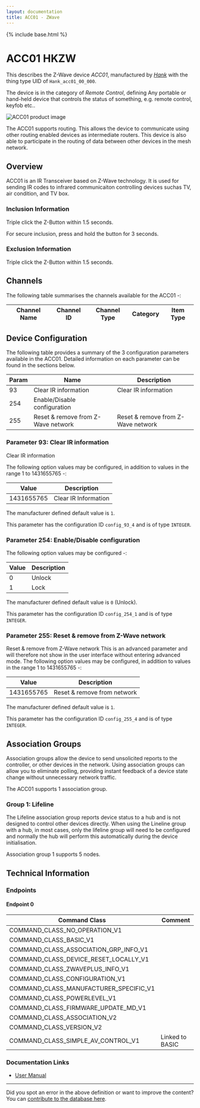 ```yaml
---
layout: documentation
title: ACC01 - ZWave
---
```


{% include base.html %}

# ACC01 HKZW
This describes the Z-Wave device *ACC01*, manufactured by *[Hank](http://www.hank-tech.com/)* with the thing type UID of ```Hank_acc01_00_000```.

The device is in the category of *Remote Control*, defining Any portable or hand-held device that controls the status of something, e.g. remote control, keyfob etc..

![ACC01 product image](https://opensmarthouse.org/assets/zwave/attachments/725/acc01.png)


The ACC01 supports routing. This allows the device to communicate using other routing enabled devices as intermediate routers.  This device is also able to participate in the routing of data between other devices in the mesh network.

## Overview

ACC01 is an IR Transceiver based on Z-Wave technology. It is used for sending IR codes to infrared communicaiton controlling devices suchas TV, air condition, and TV box.

### Inclusion Information

Triple click the Z-Button within 1.5 seconds.

For secure inclusion, press and hold the button for 3 seconds.

### Exclusion Information

Triple click the Z-Button within 1.5 seconds.

## Channels

The following table summarises the channels available for the ACC01 -:

| Channel Name | Channel ID | Channel Type | Category | Item Type |
|--------------|------------|--------------|----------|-----------|



## Device Configuration

The following table provides a summary of the 3 configuration parameters available in the ACC01.
Detailed information on each parameter can be found in the sections below.

| Param | Name  | Description |
|-------|-------|-------------|
| 93 | Clear IR information | Clear IR information |
| 254 | Enable/Disable configuration |  |
| 255 | Reset & remove from Z-Wave network | Reset & remove from Z-Wave network |

### Parameter 93: Clear IR information

Clear IR information

The following option values may be configured, in addition to values in the range 1 to 1431655765 -:

| Value  | Description |
|--------|-------------|
| 1431655765 | Clear IR Information |

The manufacturer defined default value is ```1```.

This parameter has the configuration ID ```config_93_4``` and is of type ```INTEGER```.


### Parameter 254: Enable/Disable configuration



The following option values may be configured -:

| Value  | Description |
|--------|-------------|
| 0 | Unlock |
| 1 | Lock |

The manufacturer defined default value is ```0``` (Unlock).

This parameter has the configuration ID ```config_254_1``` and is of type ```INTEGER```.


### Parameter 255: Reset & remove from Z-Wave network

Reset & remove from Z-Wave network
This is an advanced parameter and will therefore not show in the user interface without entering advanced mode.
The following option values may be configured, in addition to values in the range 1 to 1431655765 -:

| Value  | Description |
|--------|-------------|
| 1431655765 | Reset & remove from network |

The manufacturer defined default value is ```1```.

This parameter has the configuration ID ```config_255_4``` and is of type ```INTEGER```.


## Association Groups

Association groups allow the device to send unsolicited reports to the controller, or other devices in the network. Using association groups can allow you to eliminate polling, providing instant feedback of a device state change without unnecessary network traffic.

The ACC01 supports 1 association group.

### Group 1: Lifeline

The Lifeline association group reports device status to a hub and is not designed to control other devices directly. When using the Lineline group with a hub, in most cases, only the lifeline group will need to be configured and normally the hub will perform this automatically during the device initialisation.

Association group 1 supports 5 nodes.

## Technical Information

### Endpoints

#### Endpoint 0

| Command Class | Comment |
|---------------|---------|
| COMMAND_CLASS_NO_OPERATION_V1| |
| COMMAND_CLASS_BASIC_V1| |
| COMMAND_CLASS_ASSOCIATION_GRP_INFO_V1| |
| COMMAND_CLASS_DEVICE_RESET_LOCALLY_V1| |
| COMMAND_CLASS_ZWAVEPLUS_INFO_V1| |
| COMMAND_CLASS_CONFIGURATION_V1| |
| COMMAND_CLASS_MANUFACTURER_SPECIFIC_V1| |
| COMMAND_CLASS_POWERLEVEL_V1| |
| COMMAND_CLASS_FIRMWARE_UPDATE_MD_V1| |
| COMMAND_CLASS_ASSOCIATION_V2| |
| COMMAND_CLASS_VERSION_V2| |
| COMMAND_CLASS_SIMPLE_AV_CONTROL_V1| Linked to BASIC|

### Documentation Links

* [User Manual](https://www.opensmarthouse.org/zwavedatabase/725/HKZW-ACC01-MANUL.pdf)

---

Did you spot an error in the above definition or want to improve the content?
You can [contribute to the database here](https://www.opensmarthouse.org/zwavedatabase/725).
